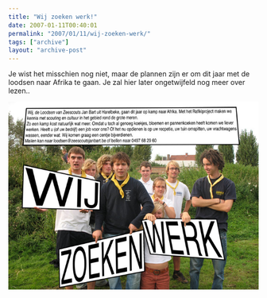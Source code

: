 ```yaml
---
title: "Wij zoeken werk!"
date: 2007-01-11T00:40:01
permalink: "2007/01/11/wij-zoeken-werk/"
tags: ["archive"]
layout: "archive-post"
---
```

Je wist het misschien nog niet, maar de plannen zijn er om dit jaar met de loodsen naar Afrika te gaan. Je zal hier later ongetwijfeld nog meer over lezen..

![Wij zoeken werk](/images/blog/2007/01/wijzoeken.jpg)
